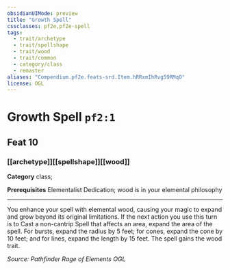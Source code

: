 ```yaml
---
obsidianUIMode: preview
title: "Growth Spell"
cssclasses: pf2e,pf2e-spell
tags:
  - trait/archetype
  - trait/spellshape
  - trait/wood
  - trait/common
  - category/class
  - remaster
aliases: "Compendium.pf2e.feats-srd.Item.hRRxmIhRvg59RMqO"
license: OGL
---
```

# Growth Spell `pf2:1`
## Feat 10
### [[archetype]][[spellshape]][[wood]]

**Category** class; 



**Prerequisites** Elementalist Dedication; wood is in your elemental philosophy
* * *
You enhance your spell with elemental wood, causing your magic to expand and grow beyond its original limitations. If the next action you use this turn is to Cast a non-cantrip Spell that affects an area, expand the area of the spell. For bursts, expand the radius by 5 feet; for cones, expand the cone by 10 feet; and for lines, expand the length by 15 feet. The spell gains the wood trait.

*Source: Pathfinder Rage of Elements*
*OGL*